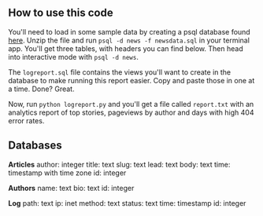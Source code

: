 ## How to use this code
You'll need to load in some sample data by creating a psql database found [here](https://d17h27t6h515a5.cloudfront.net/topher/2016/August/57b5f748_newsdata/newsdata.zip). Unzip the file and run `psql -d news -f newsdata.sql` in your terminal app. You'll get three tables, with headers you can find below. Then head into interactive mode with `psql -d news`.

The `logreport.sql` file contains the views you'll want to create in the database to make running this report easier. Copy and paste those in one at a time. Done? Great.

Now, run `python logreport.py` and you'll get a file called `report.txt` with an analytics report of top stories, pageviews by author and days with high 404 error rates.


## Databases

**Articles**
author: integer
title: text
slug: text
lead: text
body: text
time: timestamp with time zone
id: integer

**Authors**
name: text
bio: text
id: integer

**Log**
path: text
ip: inet
method: text
status: text
time: timestamp
id: integer








